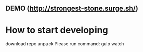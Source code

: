 ## DEMO (http://strongest-stone.surge.sh/)

# How to start developing

download repo
unpack
Please run command: gulp watch

